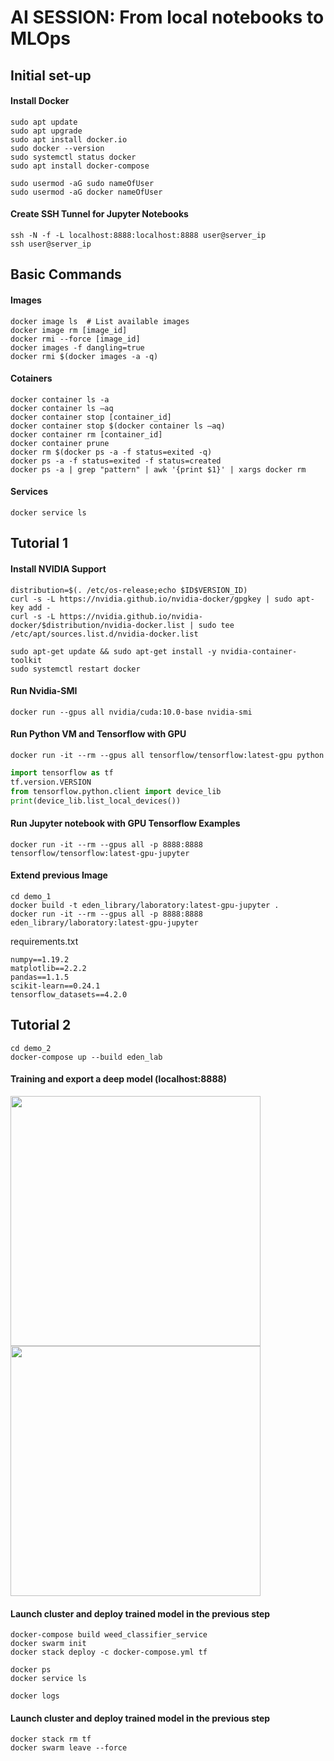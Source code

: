 # AI SESSION: From local notebooks to MLOps
## Initial set-up
#### Install Docker
```shell
sudo apt update
sudo apt upgrade
sudo apt install docker.io
sudo docker --version
sudo systemctl status docker
sudo apt install docker-compose

sudo usermod -aG sudo nameOfUser
sudo usermod -aG docker nameOfUser
```

#### Create SSH Tunnel for Jupyter Notebooks
```shell
ssh -N -f -L localhost:8888:localhost:8888 user@server_ip
ssh user@server_ip
``` 

## Basic Commands
#### Images
```shell
docker image ls  # List available images
docker image rm [image_id]  
docker rmi --force [image_id]  
docker images -f dangling=true  
docker rmi $(docker images -a -q)
```  

#### Cotainers
```shell
docker container ls -a  
docker container ls –aq  
docker container stop [container_id]  
docker container stop $(docker container ls –aq)  
docker container rm [container_id]  
docker container prune  
docker rm $(docker ps -a -f status=exited -q)  
docker ps -a -f status=exited -f status=created  
docker ps -a | grep "pattern" | awk '{print $1}' | xargs docker rm  
```

#### Services
```shell
docker service ls
```

## Tutorial 1
#### Install NVIDIA Support
```shell
distribution=$(. /etc/os-release;echo $ID$VERSION_ID)  
curl -s -L https://nvidia.github.io/nvidia-docker/gpgkey | sudo apt-key add -  
curl -s -L https://nvidia.github.io/nvidia-docker/$distribution/nvidia-docker.list | sudo tee /etc/apt/sources.list.d/nvidia-docker.list

sudo apt-get update && sudo apt-get install -y nvidia-container-toolkit  
sudo systemctl restart docker
```

#### Run Nvidia-SMI
```shell
docker run --gpus all nvidia/cuda:10.0-base nvidia-smi
```

#### Run Python VM and Tensorflow with GPU
```shell
docker run -it --rm --gpus all tensorflow/tensorflow:latest-gpu python
```

```python
import tensorflow as tf  
tf.version.VERSION  
from tensorflow.python.client import device_lib  
print(device_lib.list_local_devices())
```
#### Run Jupyter notebook with GPU Tensorflow Examples
```shell
docker run -it --rm --gpus all -p 8888:8888 tensorflow/tensorflow:latest-gpu-jupyter
```

#### Extend previous Image
```shell
cd demo_1
docker build -t eden_library/laboratory:latest-gpu-jupyter .
docker run -it --rm --gpus all -p 8888:8888 eden_library/laboratory:latest-gpu-jupyter
```
requirements.txt
```text
numpy==1.19.2
matplotlib==2.2.2
pandas==1.1.5
scikit-learn==0.24.1
tensorflow_datasets==4.2.0
```

## Tutorial 2
```shell
cd demo_2
docker-compose up --build eden_lab
```
#### Training and export a deep model (localhost:8888)
<img src="https://user-images.githubusercontent.com/2207826/112990271-28ac3c00-9166-11eb-9591-7a882378e497.png" width="400px"></br>
<img src="https://user-images.githubusercontent.com/2207826/112990330-382b8500-9166-11eb-8e4b-9622b5740b89.png" width="400px">

#### Launch cluster and deploy trained model in the previous step
```shell
docker-compose build weed_classifier_service
docker swarm init
docker stack deploy -c docker-compose.yml tf

docker ps
docker service ls

docker logs
```

#### Launch cluster and deploy trained model in the previous step
```shell
docker stack rm tf
docker swarm leave --force
```